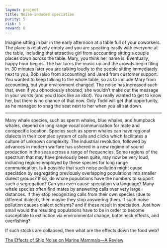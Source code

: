 ```yaml
---
layout: project
title: Noise-induced speciation
purity: 5
risk: 5
reward: 8
---
```


Imagine sitting in bar in the early afternoon at a table full of your coworkers. The place is relatively empty and you are 
speaking easily with everyone at the table, including that attractive girl from accounting sitting a couple places down 
across the table. Mary, you think her name is. Eventually, happy hour begins. The bar turns the music up and the crowds 
begin filing in. 30 minutes later you are talking loudly to the people sitting immediately next to you, Bob 
(also from accounting) and Jared from customer support. You wanted to keep talking to the whole table, so as to include 
Mary from accounting, but your environment changed. The noise has increased such that, even if you obnoxiously shouted, 
she wouldn’t make out the message in your words (and you’d look like an idiot). You really wanted to get to know her, 
but there is no chance of that now. Only Todd will get that opportunity, as he managed to snag the seat next to her when 
you all sat down.

<hr />

Many whale species, such as sperm whales, blue whales, and humpback whales, depend on long range vocal communication for mate and conspecific location. 
Species such as sperm whales can have regional dialects in their complex system of calls and clicks which facilitates 
a culture of unknown complexity. The industrial revolution, followed by advances in modern warfare has ushered in a new regime of 
sound production in the seas across a range of frequencies. Some regions of the spectrum that may have previously been quite, 
may now be very loud, including regions employed by these species for long range communication. Is it possible that such 
noise pollution might cause speciation by segregating previously overlapping populations into smaller dialect groups?
If so, do whale populations have the numbers to support such a segregation? Can you even cause speciation via language? 
Many whale species often find mates by answering calls over very large distances. If they stop recognizing 
calls from their own species (due to different dialect), then maybe they stop answering them. 
If such noise pollution causes dialect schisms? and if these result in speciation. Just how small would the resulting 
populations have to be in order to become susceptible to extinction via environmental change, bottelneck effects, and overfishing? 

If such stocks are collapsed, then what are the effects down the food web?


[The Effects of Ship Noise on Marine Mammals—A Review](https://www.frontiersin.org/articles/10.3389/fmars.2019.00606/full)
